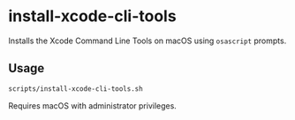 # install-xcode-cli-tools

Installs the Xcode Command Line Tools on macOS using `osascript` prompts.

## Usage

```bash
scripts/install-xcode-cli-tools.sh
```

Requires macOS with administrator privileges.
